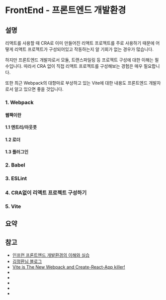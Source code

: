 # FrontEnd - 프론트엔드 개발환경

## 설명

리액트를 사용할 때 CRA로 이미 만들어진 리액트 프로젝트를 주로 사용하기 때문에
어떻게 리액트 프로젝트가 구성되어있고 작동하는지 알 기회가 없는 경우가 많습니다.

하지만 프론트엔드 개발자로서 모듈, 트랜스파일링 등 프로젝트 구성에 대한 이해는 필수입니다.
따라서 CRA 없이 직접 리액트 프로젝트를 구성해보는 경험은 매우 필요합니다.

또한 최근 Webpack의 대항마로 부상하고 있는 Vite에 대한 내용도 프론트엔드 개발자로서 알고 있으면 좋을 것입니다.

### 1. Webpack

#### 웹팩이란

#### 1.1 엔트리/아웃풋

#### 1.2 로더

#### 1.3 플러그인

### 2. Babel

### 3. ESLint

### 4. CRA없이 리액트 프로젝트 구성하기

### 5. Vite

## 요약

## 참고

- [인프런 프론트엔드 개발환경의 이해와 실습](https://www.inflearn.com/course/%ED%94%84%EB%A1%A0%ED%8A%B8%EC%97%94%EB%93%9C-%EA%B0%9C%EB%B0%9C%ED%99%98%EA%B2%BD/lecture/35795?tab=curriculum&volume=1.00)
- [김정환님 블로그](https://whimsical.com/the-beginning-NykWgwe1QvD3hN4ch1p1CD)
- [Vite is The New Webpack and Create-React-App killer!](https://www.youtube.com/watch?v=9OmnmouE6tw&t=354s)
- []()
- []()
- []()
- []()
- []()
